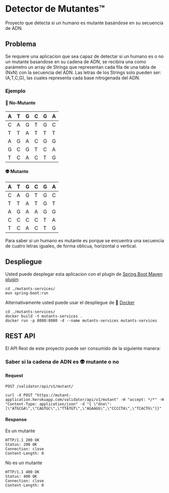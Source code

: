 # Detector de Mutantes:tm:

Proyecto que detecta si un humano es mutante basándose en su secuencia de ADN.

## Problema

Se requiere una aplicacion que sea capaz de detectar si un humano es o no un mutante basandose en su cadena de ADN, se recibira una como parámetro un array de Strings que representan cada fila de una tabla de (NxN) con la secuencia del ADN. Las letras de los Strings solo pueden ser: (A,T,C,G), las cuales representa cada base nitrogenada del ADN.

### Ejemplo

#### :man: No-Mutante

| A   | T   | G   | C   | G   | A   |
| --- | --- | --- | --- | --- | --- |
| C   | A   | G   | T   | G   | C   |
| T   | T   | A   | T   | T   | T   |
| A   | G   | A   | C   | G   | G   |
| G   | C   | G   | T   | C   | A   |
| T   | C   | A   | C   | T   | G   |

#### :alien: Mutante

| A   | T   | G   | C   | G   | A   |
| --- | --- | --- | --- | --- | --- |
| C   | A   | G   | T   | G   | C   |
| T   | T   | A   | T   | G   | T   |
| A   | G   | A   | A   | G   | G   |
| C   | C   | C   | C   | T   | A   |
| T   | C   | A   | C   | T   | G   |

Para saber si un humano es mutante es porque se encuentra una secuencia de cuatro letras iguales​, de forma oblicua, horizontal o vertical.

## Despliegue

Usted puede desplegar esta aplicacion con el plugin de [Spring Boot Maven plugin](https://docs.spring.io/spring-boot/docs/current/reference/html/build-tool-plugins-maven-plugin.html): 

```shell
cd ./mutants-services/
mvn spring-boot:run
```

Alternativamente usted puede usar el despliegue de :whale2: [Docker](https://docs.docker.com/engine/reference/commandline/run/)

```shell
cd ./mutants-services/
docker build -t mutants-services .
docker run -p 8080:8080 -d --name mutants-services mutants-services
```

## REST API

El API Rest de este proyecto puede ser consumido de la siguiente manera:

### Saber si la cadena de ADN es :alien: mutante o no

#### Request
`POST /validator/api/v1/mutant/`

```shell
curl -X POST "https://mutant-application.herokuapp.com/validator/api/v1/mutant" -H "accept: */*" -H "Content-Type: application/json" -d "{ \"dna\":[\"ATGCGA\",\"CAGTGC\",\"TTATGT\",\"AGAAGG\",\"CCCCTA\",\"TCACTG\"]}"
```

#### Response

Es un mutante

    HTTP/1.1 200 OK
    Status: 200 OK
    Connection: close
    Content-Length: 0

No es un mutante

    HTTP/1.1 400 OK
    Status: 400 OK
    Connection: close
    Content-Length: 0
